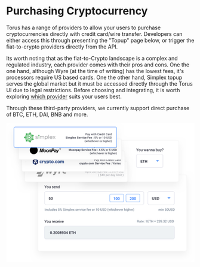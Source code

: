 # Purchasing Cryptocurrency

Torus has a range of providers to allow your users to purchase cryptocurrencies directly with credit card/wire transfer. Developers can either access this through presenting the "Topup" page below, or trigger the fiat-to-crypto providers directly from the API.

Its worth noting that as the fiat-to-Crypto landscape is a complex and regulated industry, each provider comes with their pros and cons. One the one hand, although Wyre \(at the time of writing\) has the lowest fees, it's processors require US based cards. One the other hand, Simplex topup serves the global market but it must be accessed directly through the Torus UI due to legal restrictions. Before choosing and integrating, it is worth exploring [which provider](https://medium.com/toruslabs/conduct-transactions-directly-with-integrated-fiat-on-ramp-providers-bbd52def103b) suits your users best.

Through these third-party providers, we currently support direct purchase of BTC, ETH, DAI, BNB and more.

![Account recovery](../.gitbook/assets/directpurchaseofcryptocurrency.png)

